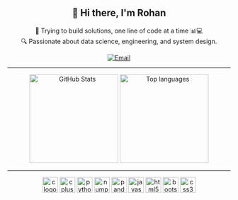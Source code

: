 <h2 align="center">👋 Hi there, I'm Rohan</h2>
<p align="center">🚀 Trying to build solutions, one line of code at a time 📊💻<br>🔍 Passionate about data science, engineering, and system design.</p>

<div align="center">
  <a href="mailto:rohangblr@gmail.com">
    <img src="https://img.shields.io/badge/Email-D14836?style=for-the-badge&logo=gmail&logoColor=white" alt="Email"/>
  </a>
</div>

---

<p align="center">
  <img src="https://github-readme-stats.vercel.app/api?username=rzeta-10&show_icons=true&theme=radical" alt="GitHub Stats" height="200" />
  <img src="https://github-readme-stats.vercel.app/api/top-langs/?username=rzeta-10&layout=compact&theme=radical" alt="Top languages" height="200" />
</p>

---

<div align="center">
  <img src="https://img.shields.io/badge/C-A8B9CC?logo=c&logoColor=black&style=for-the-badge" height="35" alt="c logo" />
  <img src="https://img.shields.io/badge/C++-00599C?logo=cplusplus&logoColor=white&style=for-the-badge" height="35" alt="cplusplus logo" />
  <img src="https://img.shields.io/badge/Python-3776AB?logo=python&logoColor=white&style=for-the-badge" height="35" alt="python logo" />
  <img src="https://img.shields.io/badge/NumPy-013243?logo=numpy&logoColor=white&style=for-the-badge" height="35" alt="numpy logo" />
  <img src="https://img.shields.io/badge/pandas-150458?logo=pandas&logoColor=white&style=for-the-badge" height="35" alt="pandas logo" />
  <img src="https://img.shields.io/badge/JavaScript-F7DF1E?logo=javascript&logoColor=black&style=for-the-badge" height="35" alt="javascript logo" />
  <img src="https://img.shields.io/badge/HTML5-E34F26?logo=html5&logoColor=white&style=for-the-badge" height="35" alt="html5 logo" />
  <img src="https://img.shields.io/badge/Bootstrap-7952B3?logo=bootstrap&logoColor=white&style=for-the-badge" height="35" alt="bootstrap logo" />
  <img src="https://img.shields.io/badge/CSS3-1572B6?logo=css3&logoColor=white&style=for-the-badge" height="35" alt="css3 logo" />
</div>
